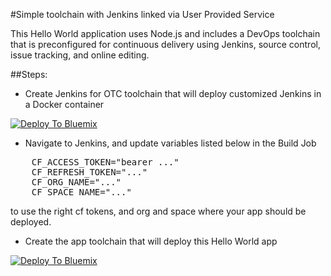 #Simple toolchain with Jenkins linked via User Provided Service

This Hello World application uses Node.js and includes a DevOps toolchain that is preconfigured for continuous delivery using Jenkins, source control, issue tracking, and online editing.

##Steps:
* Create Jenkins for OTC toolchain that will deploy customized Jenkins in a Docker container

[![Deploy To Bluemix](https://bluemix.net/deploy/button.png)](https://daily-console.stage1.ng.bluemix.net/devops/setup/deploy/?repository=https%3A//github.com/szbra/toolchain-jenkins-otc)

* Navigate to Jenkins, and update variables listed below in the Build Job
<pre>
	CF_ACCESS_TOKEN="bearer ..."
	CF_REFRESH_TOKEN="..."
	CF_ORG_NAME="..."
	CF_SPACE_NAME="..."
</pre>
to use the right cf tokens, and org and space where your app should be deployed.


* Create the app toolchain that will deploy this Hello World app

[![Deploy To Bluemix](https://bluemix.net/deploy/button.png)](https://daily-console.stage1.ng.bluemix.net/devops/setup/deploy/?repository=https%3A//github.com/szbra/simple-toolchain-with-jenkins)

<!--
For more information about using the sample, including instructions to add tools to the toolchain and make code changes, see <a href="x">Simple toolchain tutorial</a>
-->

